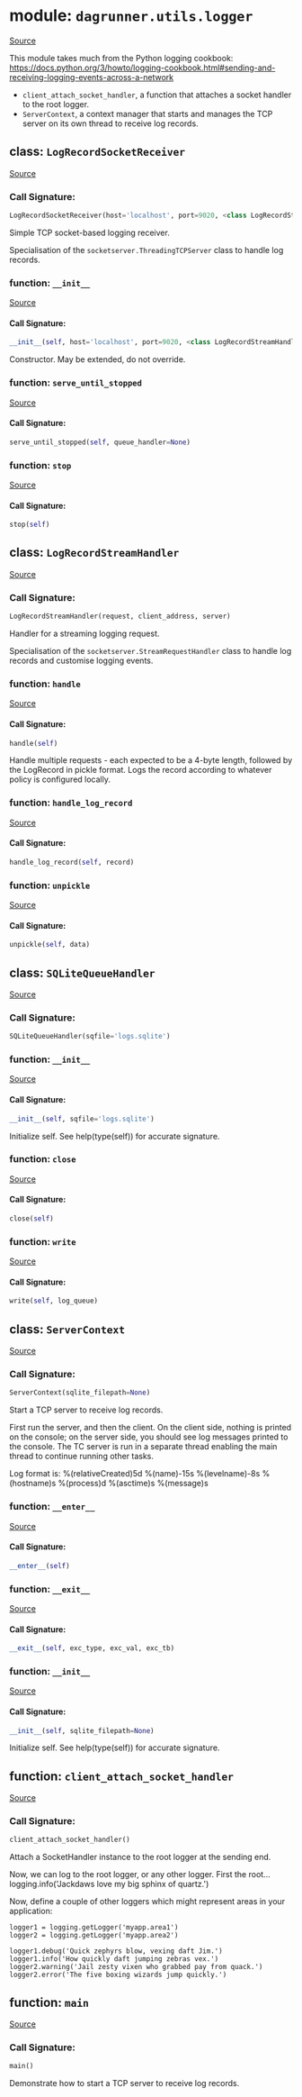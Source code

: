 # module: `dagrunner.utils.logger`

[Source](../dagrunner/utils/logger.py#L0)

This module takes much from the Python logging cookbook:
https://docs.python.org/3/howto/logging-cookbook.html#sending-and-receiving-logging-events-across-a-network

- `client_attach_socket_handler`, a function that attaches a socket handler to the root
  logger.
- `ServerContext`, a context manager that starts and manages the TCP server on its own
  thread to receive log records.

## class: `LogRecordSocketReceiver`

[Source](../dagrunner/utils/logger.py#L101)

### Call Signature:

```python
LogRecordSocketReceiver(host='localhost', port=9020, <class LogRecordStreamHandler>, log_queue=None)
```

Simple TCP socket-based logging receiver.

Specialisation of the `socketserver.ThreadingTCPServer` class to handle
log records.

### function: `__init__`

[Source](../dagrunner/utils/logger.py#L111)

#### Call Signature:

```python
__init__(self, host='localhost', port=9020, <class LogRecordStreamHandler>, log_queue=None)
```

Constructor.  May be extended, do not override.

### function: `serve_until_stopped`

[Source](../dagrunner/utils/logger.py#L124)

#### Call Signature:

```python
serve_until_stopped(self, queue_handler=None)
```

### function: `stop`

[Source](../dagrunner/utils/logger.py#L136)

#### Call Signature:

```python
stop(self)
```

## class: `LogRecordStreamHandler`

[Source](../dagrunner/utils/logger.py#L52)

### Call Signature:

```python
LogRecordStreamHandler(request, client_address, server)
```

Handler for a streaming logging request.

Specialisation of the `socketserver.StreamRequestHandler` class to handle log
records and customise logging events.

### function: `handle`

[Source](../dagrunner/utils/logger.py#L60)

#### Call Signature:

```python
handle(self)
```

Handle multiple requests - each expected to be a 4-byte length,
followed by the LogRecord in pickle format. Logs the record
according to whatever policy is configured locally.

### function: `handle_log_record`

[Source](../dagrunner/utils/logger.py#L86)

#### Call Signature:

```python
handle_log_record(self, record)
```

### function: `unpickle`

[Source](../dagrunner/utils/logger.py#L83)

#### Call Signature:

```python
unpickle(self, data)
```

## class: `SQLiteQueueHandler`

[Source](../dagrunner/utils/logger.py#L141)

### Call Signature:

```python
SQLiteQueueHandler(sqfile='logs.sqlite')
```

### function: `__init__`

[Source](../dagrunner/utils/logger.py#L142)

#### Call Signature:

```python
__init__(self, sqfile='logs.sqlite')
```

Initialize self.  See help(type(self)) for accurate signature.

### function: `close`

[Source](../dagrunner/utils/logger.py#L190)

#### Call Signature:

```python
close(self)
```

### function: `write`

[Source](../dagrunner/utils/logger.py#L167)

#### Call Signature:

```python
write(self, log_queue)
```

## class: `ServerContext`

[Source](../dagrunner/utils/logger.py#L195)

### Call Signature:

```python
ServerContext(sqlite_filepath=None)
```

Start a TCP server to receive log records.

First run the server, and then the client. On the client side, nothing is printed
on the console; on the server side, you should see log messages printed to the
console.  The TC server is run in a separate thread enabling the main thread to
continue running other tasks.

Log format is:
%(relativeCreated)5d %(name)-15s %(levelname)-8s %(hostname)s %(process)d %(asctime)s %(message)s

### function: `__enter__`

[Source](../dagrunner/utils/logger.py#L214)

#### Call Signature:

```python
__enter__(self)
```

### function: `__exit__`

[Source](../dagrunner/utils/logger.py#L236)

#### Call Signature:

```python
__exit__(self, exc_type, exc_val, exc_tb)
```

### function: `__init__`

[Source](../dagrunner/utils/logger.py#L209)

#### Call Signature:

```python
__init__(self, sqlite_filepath=None)
```

Initialize self.  See help(type(self)) for accurate signature.

## function: `client_attach_socket_handler`

[Source](../dagrunner/utils/logger.py#L24)

### Call Signature:

```python
client_attach_socket_handler()
```

Attach a SocketHandler instance to the root logger at the sending end.

Now, we can log to the root logger, or any other logger. First the root...
    logging.info('Jackdaws love my big sphinx of quartz.')

Now, define a couple of other loggers which might represent areas in your
application:

    logger1 = logging.getLogger('myapp.area1')
    logger2 = logging.getLogger('myapp.area2')

    logger1.debug('Quick zephyrs blow, vexing daft Jim.')
    logger1.info('How quickly daft jumping zebras vex.')
    logger2.warning('Jail zesty vixen who grabbed pay from quack.')
    logger2.error('The five boxing wizards jump quickly.')

## function: `main`

[Source](../dagrunner/utils/logger.py#L241)

### Call Signature:

```python
main()
```

Demonstrate how to start a TCP server to receive log records.

